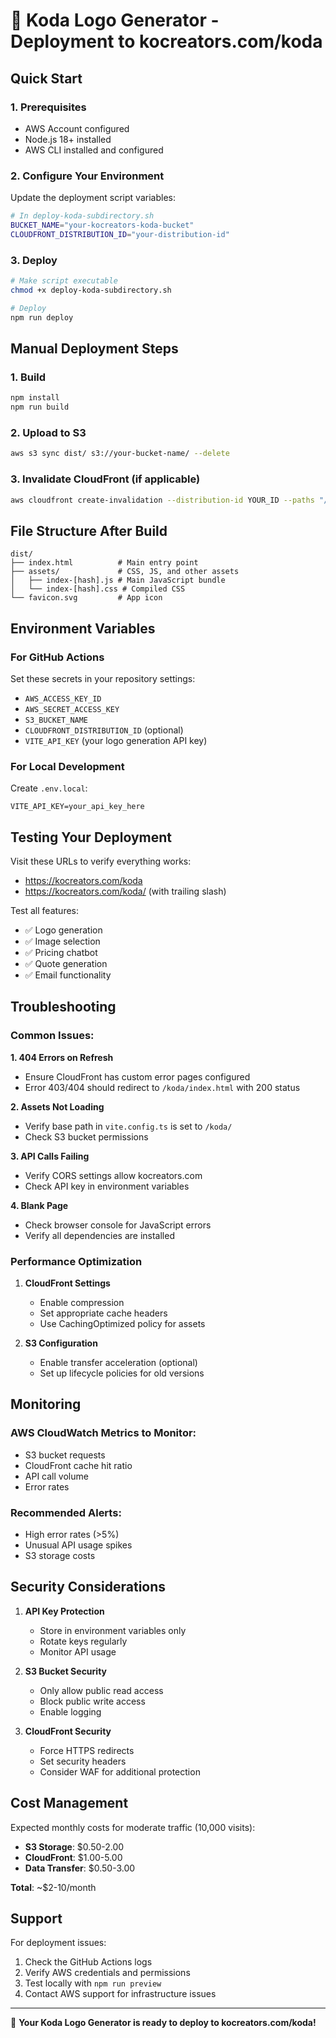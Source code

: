 # 🎨 Koda Logo Generator - Deployment to kocreators.com/koda

## Quick Start

### 1. Prerequisites
- AWS Account configured
- Node.js 18+ installed
- AWS CLI installed and configured

### 2. Configure Your Environment
Update the deployment script variables:
```bash
# In deploy-koda-subdirectory.sh
BUCKET_NAME="your-kocreators-koda-bucket"
CLOUDFRONT_DISTRIBUTION_ID="your-distribution-id"
```

### 3. Deploy
```bash
# Make script executable
chmod +x deploy-koda-subdirectory.sh

# Deploy
npm run deploy
```

## Manual Deployment Steps

### 1. Build
```bash
npm install
npm run build
```

### 2. Upload to S3
```bash
aws s3 sync dist/ s3://your-bucket-name/ --delete
```

### 3. Invalidate CloudFront (if applicable)
```bash
aws cloudfront create-invalidation --distribution-id YOUR_ID --paths "/koda/*"
```

## File Structure After Build
```
dist/
├── index.html          # Main entry point
├── assets/             # CSS, JS, and other assets
│   ├── index-[hash].js # Main JavaScript bundle
│   └── index-[hash].css # Compiled CSS
└── favicon.svg         # App icon
```

## Environment Variables

### For GitHub Actions
Set these secrets in your repository settings:
- `AWS_ACCESS_KEY_ID`
- `AWS_SECRET_ACCESS_KEY`
- `S3_BUCKET_NAME`
- `CLOUDFRONT_DISTRIBUTION_ID` (optional)
- `VITE_API_KEY` (your logo generation API key)

### For Local Development
Create `.env.local`:
```env
VITE_API_KEY=your_api_key_here
```

## Testing Your Deployment

Visit these URLs to verify everything works:
- https://kocreators.com/koda
- https://kocreators.com/koda/ (with trailing slash)

Test all features:
- ✅ Logo generation
- ✅ Image selection
- ✅ Pricing chatbot
- ✅ Quote generation
- ✅ Email functionality

## Troubleshooting

### Common Issues:

**1. 404 Errors on Refresh**
- Ensure CloudFront has custom error pages configured
- Error 403/404 should redirect to `/koda/index.html` with 200 status

**2. Assets Not Loading**
- Verify base path in `vite.config.ts` is set to `/koda/`
- Check S3 bucket permissions

**3. API Calls Failing**
- Verify CORS settings allow kocreators.com
- Check API key in environment variables

**4. Blank Page**
- Check browser console for JavaScript errors
- Verify all dependencies are installed

### Performance Optimization

1. **CloudFront Settings**
   - Enable compression
   - Set appropriate cache headers
   - Use CachingOptimized policy for assets

2. **S3 Configuration**
   - Enable transfer acceleration (optional)
   - Set up lifecycle policies for old versions

## Monitoring

### AWS CloudWatch Metrics to Monitor:
- S3 bucket requests
- CloudFront cache hit ratio
- API call volume
- Error rates

### Recommended Alerts:
- High error rates (>5%)
- Unusual API usage spikes
- S3 storage costs

## Security Considerations

1. **API Key Protection**
   - Store in environment variables only
   - Rotate keys regularly
   - Monitor API usage

2. **S3 Bucket Security**
   - Only allow public read access
   - Block public write access
   - Enable logging

3. **CloudFront Security**
   - Force HTTPS redirects
   - Set security headers
   - Consider WAF for additional protection

## Cost Management

Expected monthly costs for moderate traffic (10,000 visits):
- **S3 Storage**: $0.50-2.00
- **CloudFront**: $1.00-5.00
- **Data Transfer**: $0.50-3.00

**Total**: ~$2-10/month

## Support

For deployment issues:
1. Check the GitHub Actions logs
2. Verify AWS credentials and permissions
3. Test locally with `npm run preview`
4. Contact AWS support for infrastructure issues

---

🚀 **Your Koda Logo Generator is ready to deploy to kocreators.com/koda!**
```
